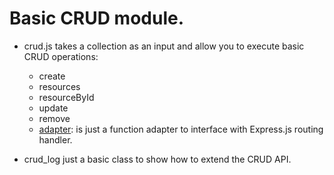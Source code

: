 # Basic CRUD module.

- crud.js takes a collection as an input and allow you to execute basic CRUD operations:

  - create
  - resources
  - resourceById
  - update
  - remove
  - [adapter](https://github.com/cesarvr/micro_service/blob/master/lib/controller/crud/crud.js#L38): is just a function adapter to interface with Express.js routing handler.  


- crud_log just a basic class to show how to extend the CRUD API.  
